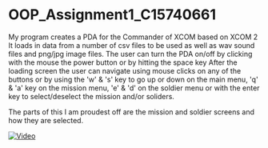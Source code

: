# OOP_Assignment1_C15740661
My program creates a PDA for the Commander of XCOM based on XCOM 2
It loads in data from a number of csv files to be used as well as 
wav sound files and png/jpg image files.
The user can turn the PDA on/off by clicking with the mouse the power button or by hitting the space key
After the loading screen the user can navigate using mouse clicks on any of the buttons or by
using the 'w' & 's' key to go up or down on the main menu, 'q' & 'a' key on the mission menu,
'e' & 'd' on the soldier menu or with the enter key to select/deselect the mission and/or soliders.

The parts of this I am proudest off are the mission and soldier screens and how they are selected.

[![Video](https://i.gyazo.com/11f6551d813fb11067ab928c3ac4d9bf.png)](https://www.youtube.com/watch?v=sq70u0WMlNk)
